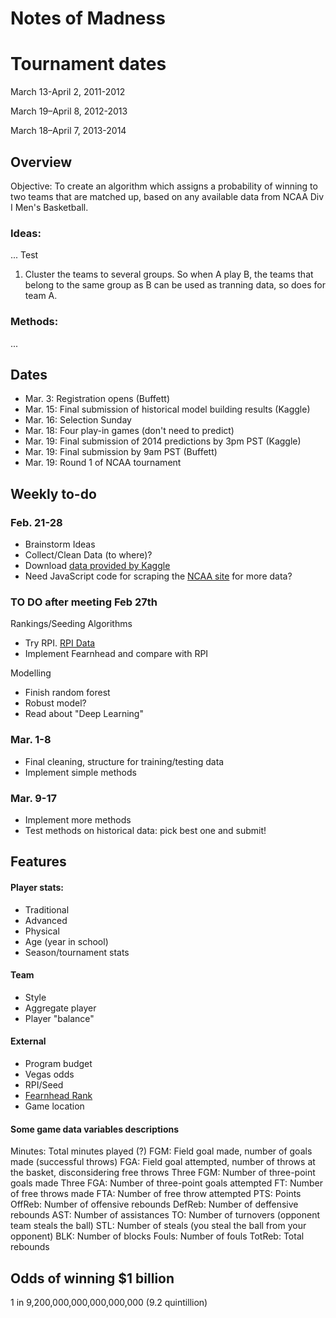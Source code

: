Notes of Madness
================

# Tournament dates	
March 13-April 2, 2011-2012

March 19–April 8, 2012-2013

March 18–April 7, 2013-2014

Overview
--------
Objective: To create an algorithm which assigns a probability of winning to two teams that are matched up, based on any available data from NCAA Div I Men's Basketball.

### Ideas:
...
Test

1. Cluster the teams to several groups. So when A play B, the teams that belong to the same group as B can be used as tranning data, so does for team A.

### Methods:
...


Dates
--------

- Mar. 3: Registration opens (Buffett)
- Mar. 15: Final submission of historical model building results (Kaggle)
- Mar. 16: Selection Sunday
- Mar. 18: Four play-in games (don't need to predict)
- Mar. 19: Final submission of 2014 predictions by 3pm PST (Kaggle)
- Mar. 19: Final submission by 9am PST (Buffett)
- Mar. 19: Round 1 of NCAA tournament

Weekly to-do
------------

### Feb. 21-28
- Brainstorm Ideas
- Collect/Clean Data (to where)? 
- Download [data provided by Kaggle](http://www.kaggle.com/c/march-machine-learning-mania/data)
- Need JavaScript code for scraping the [NCAA site](http://stats.ncaa.org/team/inst_team_list) for more data?

### TO DO after meeting Feb 27th
Rankings/Seeding Algorithms
- Try RPI. [RPI Data](http://www.teamrankings.com/ncb/rpi/)
- Implement Fearnhead and compare with RPI

Modelling
- Finish random forest
- Robust model?
- Read about "Deep Learning"


### Mar. 1-8
- Final cleaning, structure for training/testing data
- Implement simple methods

### Mar. 9-17
- Implement more methods
- Test methods on historical data: pick best one and submit!

Features
-------------

#### Player stats:
- Traditional
- Advanced
- Physical
- Age (year in school)
- Season/tournament stats

#### Team
- Style
- Aggregate player
- Player "balance"

#### External
- Program budget
- Vegas odds
- RPI/Seed
- [Fearnhead Rank](http://www.maths.lancs.ac.uk/~fearnhea/Basketball.html)
- Game location


#### Some game data variables descriptions
Minutes: Total minutes played (?)
FGM: Field goal made, number of goals made (successful throws)
FGA: Field goal attempted, number of throws at the basket, disconsidering free throws
Three FGM: Number of three-point goals made
Three FGA: Number of three-point goals attempted
FT: Number of free throws made
FTA: Number of free throw attempted
PTS: Points
OffReb: Number of offensive rebounds
DefReb: Number of deffensive rebounds
AST: Number of assistances
TO: Number of turnovers (opponent team steals the ball)
STL: Number of steals (you steal the ball from your opponent)
BLK: Number of blocks
Fouls: Number of fouls
TotReb: Total rebounds

Odds of winning $1 billion
--------------------------

1 in 9,200,000,000,000,000,000 (9.2 quintillion)
